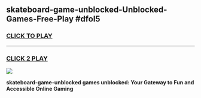 
## skateboard-game-unblocked-Unblocked-Games-Free-Play #dfol5
<h3>
<a href="https://us.freeplayer.one?title=skateboard-game-unblocked&ref=9M">CLICK TO PLAY</a></h3>
<hr>

<h3>
<a href="https://us.freeplayer.one?title=skateboard-game-unblocked&ref=9M">CLICK 2 PLAY</a>
  
</h3>

<a href="https://us.freeplayer.one?title=skateboard-game-unblocked&ref=9M"><img src="https://clearcache.store/games.png"></a>


**skateboard-game-unblocked games unblocked: Your Gateway to Fun and Accessible Online Gaming**
